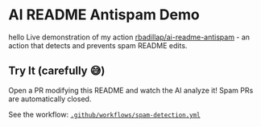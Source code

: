 # AI README Antispam Demo
hello
Live demonstration of my action [rbadillap/ai-readme-antispam](https://github.com/rbadillap/ai-readme-antispam) - an action that detects and prevents spam README edits.

## Try It (carefully 😅)

Open a PR modifying this README and watch the AI analyze it! Spam PRs are automatically closed.

See the workflow: [`.github/workflows/spam-detection.yml`](/.github/workflows/spam-detection.yml)
